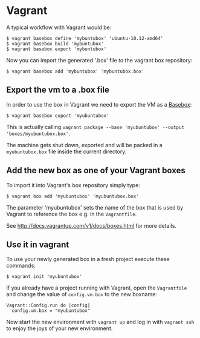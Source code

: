 # Vagrant

A typical workflow with Vagrant would be:

    $ vagrant basebox define 'mybuntubox' 'ubuntu-10.12-amd64'
    $ vagrant basebox build 'mybuntubox'
    $ vagrant basebox export 'mybuntubox'

Now you can import the generated '.box' file to the vagrant box repository:

    $ vagrant basebox add 'mybuntubox' 'mybuntubox.box'


## Export the vm to a .box file

In order to use the box in Vagrant we need to export the VM as a [Basebox](http://vagrantup.com/v1/docs/base_boxes.html):

    $ vagrant basebox export 'myubuntubox'

This is actually calling `vagrant package --base 'myubuntubox' --output 'boxes/myubuntubox.box'`.

The machine gets shut down, exported and will be packed in a `myubuntubox.box` file inside the current directory.


## Add the new box as one of your Vagrant boxes

To import it into Vagrant's box repository simply type:

    $ vagrant box add 'myubuntubox' 'myubuntubox.box'

The parameter 'myubuntubox' sets the name of the box that is used by Vagrant to reference the box e.g. in the `Vagrantfile`.

See http://docs.vagrantup.com/v1/docs/boxes.html for more details.


## Use it in vagrant

To use your newly generated box in a fresh project execute these commands:

    $ vagrant init 'myubuntubox'

If you already have a project running with Vagrant, open the `Vagrantfile` and change the value of `config.vm.box`
to the new boxname:

    Vagrant::Config.run do |config|
      config.vm.box = "myubuntubox"

Now start the new environment with `vagrant up` and log in with `vagrant ssh` to enjoy the joys of your new environment.